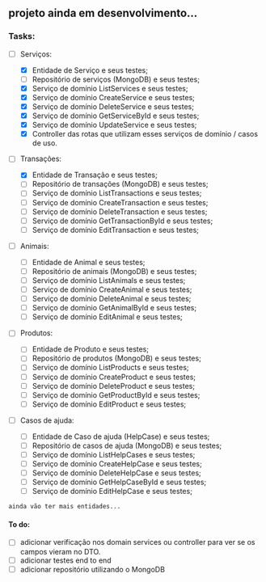 ## projeto ainda em desenvolvimento...

### Tasks:

- [ ] Serviços:

  - [x] Entidade de Serviço e seus testes;
  - [ ] Repositório de serviços (MongoDB) e seus testes;
  - [x] Serviço de domínio ListServices e seus testes;
  - [x] Serviço de domínio CreateService e seus testes;
  - [x] Serviço de domínio DeleteService e seus testes;
  - [x] Serviço de domínio GetServiceById e seus testes;
  - [x] Serviço de domínio UpdateService e seus testes;
  - [x] Controller das rotas que utilizam esses serviços de domínio / casos de uso.

- [ ] Transações:

  - [x] Entidade de Transação e seus testes;
  - [ ] Repositório de transações (MongoDB) e seus testes;
  - [ ] Serviço de domínio ListTransactions e seus testes;
  - [ ] Serviço de domínio CreateTransaction e seus testes;
  - [ ] Serviço de domínio DeleteTransaction e seus testes;
  - [ ] Serviço de domínio GetTransactionById e seus testes;
  - [ ] Serviço de domínio EditTransaction e seus testes;

- [ ] Animais:

  - [ ] Entidade de Animal e seus testes;
  - [ ] Repositório de animais (MongoDB) e seus testes;
  - [ ] Serviço de domínio ListAnimals e seus testes;
  - [ ] Serviço de domínio CreateAnimal e seus testes;
  - [ ] Serviço de domínio DeleteAnimal e seus testes;
  - [ ] Serviço de domínio GetAnimalById e seus testes;
  - [ ] Serviço de domínio EditAnimal e seus testes;

- [ ] Produtos:

  - [ ] Entidade de Produto e seus testes;
  - [ ] Repositório de produtos (MongoDB) e seus testes;
  - [ ] Serviço de domínio ListProducts e seus testes;
  - [ ] Serviço de domínio CreateProduct e seus testes;
  - [ ] Serviço de domínio DeleteProduct e seus testes;
  - [ ] Serviço de domínio GetProductById e seus testes;
  - [ ] Serviço de domínio EditProduct e seus testes;

- [ ] Casos de ajuda:

  - [ ] Entidade de Caso de ajuda (HelpCase) e seus testes;
  - [ ] Repositório de casos de ajuda (MongoDB) e seus testes;
  - [ ] Serviço de domínio ListHelpCases e seus testes;
  - [ ] Serviço de domínio CreateHelpCase e seus testes;
  - [ ] Serviço de domínio DeleteHelpCase e seus testes;
  - [ ] Serviço de domínio GetHelpCaseById e seus testes;
  - [ ] Serviço de domínio EditHelpCase e seus testes;

`ainda vão ter mais entidades...`

#### To do:

- [ ] adicionar verificação nos domain services ou controller para ver se os campos vieram no DTO.
- [ ] adicionar testes end to end
- [ ] adicionar repositório utilizando o MongoDB
